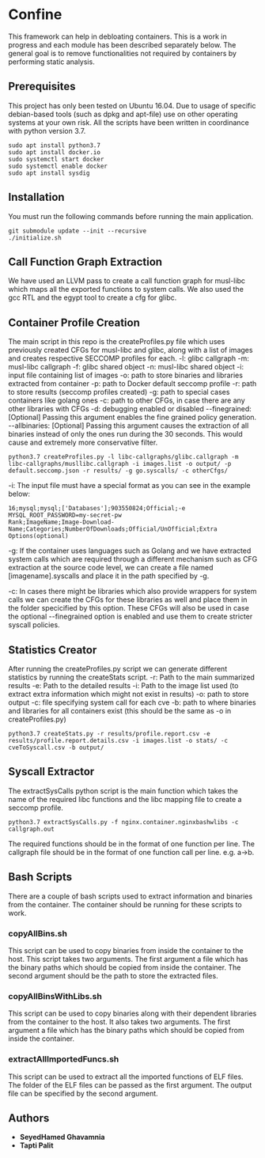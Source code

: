 # Confine

This framework can help in debloating containers. This is a work in progress 
and each module has been described separately below. The general goal is to 
remove functionalities not required by containers by performing static 
analysis.

## Prerequisites

This project has only been tested on Ubuntu 16.04. Due to usage of specific
debian-based tools (such as dpkg and apt-file) use on other operating systems
at your own risk.
All the scripts have been written in coordinance with python version 3.7.
```
sudo apt install python3.7
sudo apt install docker.io
sudo systemctl start docker
sudo systemctl enable docker
sudo apt install sysdig
```

## Installation
You must run the following commands before running the main application.
```
git submodule update --init --recursive
./initialize.sh
```

## Call Function Graph Extraction
We have used an LLVM pass to create a call function graph for musl-libc 
which maps all the exported functions to system calls. We also used the 
gcc RTL and the egypt tool to create a cfg for glibc.

## Container Profile Creation
The main script in this repo is the createProfiles.py file which uses 
previously created CFGs for musl-libc and glibc, along with a list of 
images and creates respective SECCOMP profiles for each.
-l: glibc callgraph
-m: musl-libc callgraph
-f: glibc shared object
-n: musl-libc shared object
-i: input file containing list of images
-o: path to store binaries and libraries extracted from container
-p: path to Docker default seccomp profile
-r: path to store results (seccomp profiles created)
-g: path to special cases containers like golang ones
-c: path to other CFGs, in case there are any other libraries with CFGs 
-d: debugging enabled or disabled
--finegrained: [Optional] Passing this argument enables the fine grained policy generation.
--allbinaries: [Optional] Passing this argument causes the extraction of all 
binaries instead of only the ones run during the 30 seconds. This would cause 
and extremely more conservative filter.


```
python3.7 createProfiles.py -l libc-callgraphs/glibc.callgraph -m libc-callgraphs/musllibc.callgraph -i images.list -o output/ -p default.seccomp.json -r results/ -g go.syscalls/ -c otherCfgs/ 
```

-i: The input file must have a special format as you can see in the example below:
```
16;mysql;mysql;['Databases'];903550824;Official;-e MYSQL_ROOT_PASSWORD=my-secret-pw
Rank;ImageName;Image-Download-Name;Categories;NumberOfDownloads;Official/UnOfficial;Extra Options(optional)
```
-g: If the container uses languages such as Golang and we have extracted system 
calls which are required through a different mechanism such as CFG extraction 
at the source code level, we can create a file named [imagename].syscalls and 
place it in the path specified by -g.

-c: In cases there might be libraries which also provide wrappers for system 
calls we can create the CFGs for these libraries as well and place them in 
the folder specicified by this option. These CFGs will also be used in case 
the optional --finegrained option is enabled and use them to create stricter 
syscall policies.

## Statistics Creator
After running the createProfiles.py script we can generate different statistics 
by running the createStats script.
-r: Path to the main summarized results
-e: Path to the detailed results
-i: Path to the image list used (to extract extra information which might not exist in results)
-o: path to store output
-c: file specifying system call for each cve
-b: path to where binaries and libraries for all containers exist (this should be the same as -o in createProfiles.py)
```
python3.7 createStats.py -r results/profile.report.csv -e results/profile.report.details.csv -i images.list -o stats/ -c cveToSyscall.csv -b output/
```

## Syscall Extractor
The extractSysCalls python script is the main function which takes the name of 
the required libc functions and the libc mapping file to create a seccomp 
profile.

```
python3.7 extractSysCalls.py -f nginx.container.nginxbashwlibs -c callgraph.out
```
The required functions should be in the format of one function per line.
The callgraph file should be in the format of one function call per line. e.g. 
a->b.

## Bash Scripts
There are a couple of bash scripts used to extract information and binaries 
from the container. The container should be running for these scripts to work.

### copyAllBins.sh
This script can be used to copy binaries from inside the container to the host. 
This script takes two arguments. The first argument a file which has the binary 
paths which should be copied from inside the container. The second argument 
should be the path to store the extracted files.

### copyAllBinsWithLibs.sh
This script can be used to copy binaries along with their dependent libraries 
from the container to the host. It also takes two arguments. The first argument 
a file which has the binary paths which should be copied from inside the 
container.

### extractAllImportedFuncs.sh
This script can be used to extract all the imported functions of ELF files. 
The folder of the ELF files can be passed as the first argument. The output 
file can be specified by the second argument.


## Authors

* **SeyedHamed Ghavamnia**
* **Tapti Palit**


